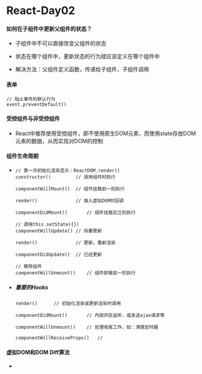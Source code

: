 # React-Day02



#### 如何在子组件中更新父组件的状态？

- 子组件中不可以直接改变父组件的状态

- 状态在哪个组件中，更新状态的行为就应该定义在哪个组件中
- 解决方法：父组件定义函数，传递给子组件，子组件调用



#### 表单

```
// 阻止事件的默认行为
event.preventDefault()
```



#### 受控组件与非受控组件

- React中推荐使用受控组件，即不使用原生DOM元素，而使用state存放DOM元素的数据，从而实现对DOM的控制



#### 组件生命周期

- ```
  // 第一次初始化渲染显示：ReactDOM.render()
  constructor()			// 调用组件时执行
  
  componentWillMount()	// 组件挂载前一刻执行
  
  render()				// 插入虚拟DOM时回调
  
  componentDidMount()		// 组件挂载后立刻执行
  
  // 调用this.setState({})
  componentWillUpdate()	// 将要更新
  
  render()				// 更新，重新渲染
  
  componentDidUpdate()	// 已经更新
  
  // 移除组件
  componentWillUnmount()	// 组件卸载前一刻执行
  ```

- ##### 重要的Hooks

  ```
  render()		// 初始化渲染或更新渲染时调用
  
  componentDidMount()		// 内部开启监听，或发送ajax请求等
  
  componentWillUnmount()	// 处理收尾工作，如：清理定时器
  
  componentWillReceiveProps()	//
  ```



#### 虚拟DOM和DOM Diff算法

- 

